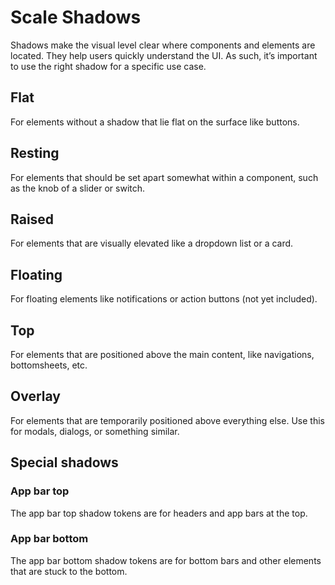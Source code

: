 # Scale Shadows

Shadows make the visual level clear where components and elements are located. They help users quickly understand the UI. As such, it’s important to use the right shadow for a specific use case.

## Flat

For elements without a shadow that lie flat on the surface like buttons.

## Resting

For elements that should be set apart somewhat within a component, such as the knob of a slider or switch.

## Raised

For elements that are visually elevated like a dropdown list or a card.

## Floating

For floating elements like notifications or action buttons (not yet included).

## Top

For elements that are positioned above the main content, like navigations, bottomsheets, etc.

## Overlay

For elements that are temporarily positioned above everything else. Use this for modals, dialogs, or something similar.

## Special shadows

### App bar top

The app bar top shadow tokens are for headers and app bars at the top.

### App bar bottom

The app bar bottom shadow tokens are for bottom bars and other elements that are stuck to the bottom.
